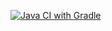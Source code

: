 [![Java CI with Gradle](https://github.com/rusLAN-000/AutomatedTestingHomeWork6-1/actions/workflows/gradle.yml/badge.svg)](https://github.com/rusLAN-000/AutomatedTestingHomeWork6-1/actions/workflows/gradle.yml)